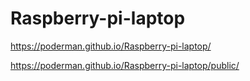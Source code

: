 # Raspberry-pi-laptop

https://poderman.github.io/Raspberry-pi-laptop/

https://poderman.github.io/Raspberry-pi-laptop/public/
